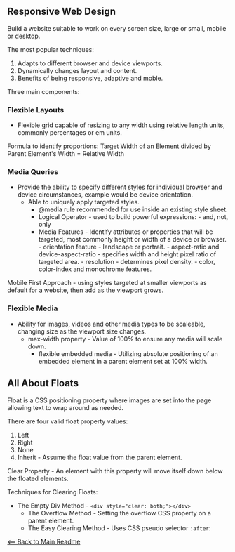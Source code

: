 ## Responsive Web Design

Build a website suitable to work on every screen size, large or small, mobile or desktop.

The most popular techniques:

1. Adapts to different browser and device viewports.
1. Dynamically changes layout and content.
1. Benefits of being responsive, adaptive and moble. 

Three main components:

### Flexible Layouts 

 - Flexible grid capable of resizing to any width using relative length units, commonly percentages or em units.

Formula to identify proportions:
 Target Width of an Element divided by Parent Element's Width  = Relative Width

### Media Queries 

- Provide the ability to specify different styles for individual browser and device circumstances, example would be device orientation.
  - Able to uniquely apply targeted styles.
    - @media rule recommended for use inside an existing style sheet.
    - Logical Operator - used to build powerful expressions:
          - and, not, only
    - Media Features - Identify attributes or properties that will be targeted, most commonly height or width of a device or browser.
          - orientation feature - landscape or portrait.
          - aspect-ratio and device-aspect-ratio - specifies width and height pixel ratio of targeted area.
          - resolution - determines pixel density.
          - color, color-index and monochrome features.

 Mobile First Approach - using styles targeted at smaller viewports as default for a website, then add as the viewport grows.

### Flexible Media

- Ability for images, videos and other media types to be scaleable, changing size as the viewport size changes.
  - max-width property - Value of 100% to ensure any media will scale down.
    - flexible embedded media - Utilizing absolute positioning of an embedded element in a parent element set at 100% width.

## All About Floats

Float is a CSS positioning property where images are set into the page allowing text to wrap around as needed.

There are four valid float property values:

1. Left
1. Right
1. None
1. Inherit - Assume the float value from the parent element.

Clear Property - An element with this property will move itself down below the floated elements.

Techniques for Clearing Floats:

- The Empty Div Method - `<div style="clear: both;"></div>`
  - The Overflow Method - Setting the overflow CSS property on a parent element.
  - The Easy Clearing Method - Uses CSS pseudo selector `:after`:

[<== Back to Main Readme](README.md)